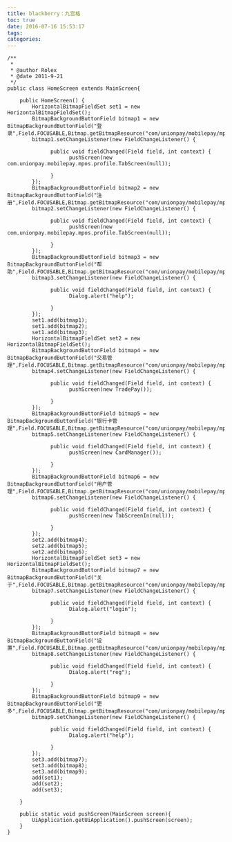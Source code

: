 ```yaml
---
title: blackberry：九宫格
toc: true
date: 2016-07-16 15:53:17
tags:
categories:
---
```

	/**
	 *
	 * @author Rolex
	 * @date 2011-9-21
	 */
	public class HomeScreen extends MainScreen{

      	public HomeScreen() {
            HorizontalBitmapFieldSet set1 = new HorizontalBitmapFieldSet();
            BitmapBackgroundButtonField bitmap1 = new BitmapBackgroundButtonField("登录",Field.FOCUSABLE,Bitmap.getBitmapResource("com/unionpay/mobilepay/mpos/image/home/icon.png"),Bitmap.getBitmapResource("com/unionpay/mobilepay/mpos/image/home/icon_login.png"));
            bitmap1.setChangeListener(new FieldChangeListener() {

                  public void fieldChanged(Field field, int context) {
                        pushScreen(new com.unionpay.mobilepay.mpos.profile.TabScreen(null));

                  }
            });
            BitmapBackgroundButtonField bitmap2 = new BitmapBackgroundButtonField("注册",Field.FOCUSABLE,Bitmap.getBitmapResource("com/unionpay/mobilepay/mpos/image/home/icon.png"),Bitmap.getBitmapResource("com/unionpay/mobilepay/mpos/image/home/icon_register.png"));
            bitmap2.setChangeListener(new FieldChangeListener() {

                  public void fieldChanged(Field field, int context) {
                        pushScreen(new com.unionpay.mobilepay.mpos.profile.TabScreen(null));

                  }
            });
            BitmapBackgroundButtonField bitmap3 = new BitmapBackgroundButtonField("帮助",Field.FOCUSABLE,Bitmap.getBitmapResource("com/unionpay/mobilepay/mpos/image/home/icon.png"),Bitmap.getBitmapResource("com/unionpay/mobilepay/mpos/image/home/icon_help.png"));
            bitmap3.setChangeListener(new FieldChangeListener() {

                  public void fieldChanged(Field field, int context) {
                        Dialog.alert("help");

                  }
            });
            set1.add(bitmap1);
            set1.add(bitmap2);
            set1.add(bitmap3);
            HorizontalBitmapFieldSet set2 = new HorizontalBitmapFieldSet();
            BitmapBackgroundButtonField bitmap4 = new BitmapBackgroundButtonField("交易管理",Field.FOCUSABLE,Bitmap.getBitmapResource("com/unionpay/mobilepay/mpos/image/home/icon.png"),Bitmap.getBitmapResource("com/unionpay/mobilepay/mpos/image/home/icon_transaction.png"));
            bitmap4.setChangeListener(new FieldChangeListener() {

                  public void fieldChanged(Field field, int context) {
                        pushScreen(new TradePay());

                  }
            });
            BitmapBackgroundButtonField bitmap5 = new BitmapBackgroundButtonField("银行卡管理",Field.FOCUSABLE,Bitmap.getBitmapResource("com/unionpay/mobilepay/mpos/image/home/icon.png"),Bitmap.getBitmapResource("com/unionpay/mobilepay/mpos/image/home/icon_bankcard.png"));
            bitmap5.setChangeListener(new FieldChangeListener() {

                  public void fieldChanged(Field field, int context) {
                        pushScreen(new CardManager());

                  }
            });
            BitmapBackgroundButtonField bitmap6 = new BitmapBackgroundButtonField("用户管理",Field.FOCUSABLE,Bitmap.getBitmapResource("com/unionpay/mobilepay/mpos/image/home/icon.png"),Bitmap.getBitmapResource("com/unionpay/mobilepay/mpos/image/home/icon_profile.png"));
            bitmap6.setChangeListener(new FieldChangeListener() {

                  public void fieldChanged(Field field, int context) {
                        pushScreen(new TabScreenIn(null));

                  }
            });
            set2.add(bitmap4);
            set2.add(bitmap5);
            set2.add(bitmap6);
            HorizontalBitmapFieldSet set3 = new HorizontalBitmapFieldSet();
            BitmapBackgroundButtonField bitmap7 = new BitmapBackgroundButtonField("关于",Field.FOCUSABLE,Bitmap.getBitmapResource("com/unionpay/mobilepay/mpos/image/home/icon.png"),Bitmap.getBitmapResource("com/unionpay/mobilepay/mpos/image/home/icon_about.png"));
            bitmap7.setChangeListener(new FieldChangeListener() {

                  public void fieldChanged(Field field, int context) {
                        Dialog.alert("login");

                  }
            });
            BitmapBackgroundButtonField bitmap8 = new BitmapBackgroundButtonField("设置",Field.FOCUSABLE,Bitmap.getBitmapResource("com/unionpay/mobilepay/mpos/image/home/icon.png"),Bitmap.getBitmapResource("com/unionpay/mobilepay/mpos/image/home/icon_settings.png"));
            bitmap8.setChangeListener(new FieldChangeListener() {

                  public void fieldChanged(Field field, int context) {
                        Dialog.alert("reg");

                  }
            });
            BitmapBackgroundButtonField bitmap9 = new BitmapBackgroundButtonField("更多",Field.FOCUSABLE,Bitmap.getBitmapResource("com/unionpay/mobilepay/mpos/image/home/icon.png"),Bitmap.getBitmapResource("com/unionpay/mobilepay/mpos/image/home/icon_more.png"));
            bitmap9.setChangeListener(new FieldChangeListener() {

                  public void fieldChanged(Field field, int context) {
                        Dialog.alert("help");

                  }
            });
            set3.add(bitmap7);
            set3.add(bitmap8);
            set3.add(bitmap9);
            add(set1);
            add(set2);
            add(set3);

      	}

      	public static void pushScreen(MainScreen screen){
            UiApplication.getUiApplication().pushScreen(screen);
      	}
	}
